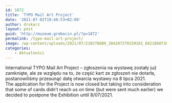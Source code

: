 ```yaml
---
id: 1872
title: 'TYPO Mail Art Project'
date: '2021-07-02T19:48:53+02:00'
author: drukarz
layout: post
guid: 'http://muzeum.grebocin.pl/?p=1872'
permalink: /typo-mail-art-project/
image: /wp-content/uploads/2021/07/210270809_284207270159181_6821860736770459095_n.jpg
categories:
    - Aktualności
---
```


<div class="" dir="auto"><div class="ecm0bbzt hv4rvrfc ihqw7lf3 dati1w0a" data-ad-comet-preview="message" data-ad-preview="message" id="jsc_c_6y"><div class="j83agx80 cbu4d94t ew0dbk1b irj2b8pg"><div class="qzhwtbm6 knvmm38d"><div class="kvgmc6g5 cxmmr5t8 oygrvhab hcukyx3x c1et5uql ii04i59q"><div dir="auto">International TYPO Mail Art Project – zgłoszenia na wystawę zostały już zamknięte, ale ze względu na to, że część kart ze zgłoszeń nie dotarła, postanowiliśmy przesunąć datę otwarcia wystawy na 8 lipca 2021.</div><div dir="auto"></div></div><div class="o9v6fnle cxmmr5t8 oygrvhab hcukyx3x c1et5uql ii04i59q"><div dir="auto">The application for the Project is now closed but taking into consideration that some of cards didn’t reach us on time (but were sent much earlier) we decided to postpone the Exhibition until 8/07/2021.</div></div></div></div></div></div>
